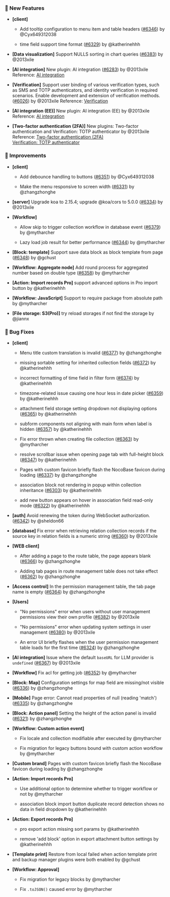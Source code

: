 ### 🎉 New Features

- **[client]**
  - Add tooltip configuration to menu item and table headers ([#6346](https://github.com/nocobase/nocobase/pull/6346)) by @Cyx649312038

  - time field support time format ([#6329](https://github.com/nocobase/nocobase/pull/6329)) by @katherinehhh

- **[Data visualization]** Support NULLS sorting in chart queries ([#6383](https://github.com/nocobase/nocobase/pull/6383)) by @2013xile

- **[AI integration]** New plugin: AI integration ([#6283](https://github.com/nocobase/nocobase/pull/6283)) by @2013xile
Reference: [AI integration](https://docs.nocobase.com/handbook/ai/service)
- **[Verification]** Support user binding of various verification types, such as SMS and TOTP authenticators, and identity verification in required scenarios. Enable development and extension of verification methods. ([#6026](https://github.com/nocobase/nocobase/pull/6026)) by @2013xile
Reference: [Verification](https://docs.nocobase.com/handbook/verification)
- **[AI integration (EE)]** New plugin: AI integration (EE) by @2013xile
Reference: [AI integration](https://docs.nocobase.com/handbook/ai/service)
- **[Two-factor authentication (2FA)]** New plugins: Two-factor authentication and Verification: TOTP authenticator by @2013xile
Reference: [Two-factor authentication (2FA)](https://docs.nocobase.com/handbook/two-factor-authentication)<br />[Verification: TOTP authenticator](https://docs.nocobase.com/handbook/verification-totp-authenticator)
### 🚀 Improvements

- **[client]**
  - Add debounce handling to buttons ([#6351](https://github.com/nocobase/nocobase/pull/6351)) by @Cyx649312038

  - Make the menu responsive to screen width ([#6331](https://github.com/nocobase/nocobase/pull/6331)) by @zhangzhonghe

- **[server]** Upgrade koa to 2.15.4; upgrade @koa/cors to 5.0.0 ([#6334](https://github.com/nocobase/nocobase/pull/6334)) by @2013xile

- **[Workflow]**
  - Allow skip to trigger collection workflow in database event ([#6379](https://github.com/nocobase/nocobase/pull/6379)) by @mytharcher

  - Lazy load job result for better performance ([#6344](https://github.com/nocobase/nocobase/pull/6344)) by @mytharcher

- **[Block: template]** Support save data block as block template from page ([#6348](https://github.com/nocobase/nocobase/pull/6348)) by @gchust

- **[Workflow: Aggregate node]** Add round process for aggregated number based on double type ([#6358](https://github.com/nocobase/nocobase/pull/6358)) by @mytharcher

- **[Action: Import records Pro]** support advanced options in Pro import button by @katherinehhh

- **[Workflow: JavaScript]** Support to require package from absolute path by @mytharcher

- **[File storage: S3(Pro)]** try reload storages if not find the storage by @jiannx

### 🐛 Bug Fixes

- **[client]**
  - Menu title custom translation is invalid ([#6377](https://github.com/nocobase/nocobase/pull/6377)) by @zhangzhonghe

  - missing sortable setting for inherited collection fields ([#6372](https://github.com/nocobase/nocobase/pull/6372)) by @katherinehhh

  - incorrect formatting of time field in filter form ([#6374](https://github.com/nocobase/nocobase/pull/6374)) by @katherinehhh

  - timezone-related issue causing one hour less in date picker ([#6359](https://github.com/nocobase/nocobase/pull/6359)) by @katherinehhh

  - attachment field storage setting dropdown not displaying options ([#6365](https://github.com/nocobase/nocobase/pull/6365)) by @katherinehhh

  - subform components not aligning with main form when label is hidden ([#6357](https://github.com/nocobase/nocobase/pull/6357)) by @katherinehhh

  - Fix error thrown when creating file collection ([#6363](https://github.com/nocobase/nocobase/pull/6363)) by @mytharcher

  - resolve scrollbar issue when opening page tab with full-height block ([#6347](https://github.com/nocobase/nocobase/pull/6347)) by @katherinehhh

  - Pages with custom favicon briefly flash the NocoBase favicon during loading ([#6337](https://github.com/nocobase/nocobase/pull/6337)) by @zhangzhonghe

  - association block not rendering in popup within collection  inheritance ([#6303](https://github.com/nocobase/nocobase/pull/6303)) by @katherinehhh

  - add new button appears on hover in association field read-only mode ([#6322](https://github.com/nocobase/nocobase/pull/6322)) by @katherinehhh

- **[auth]** Avoid renewing the token during WebSocket authorization. ([#6342](https://github.com/nocobase/nocobase/pull/6342)) by @sheldon66

- **[database]** Fix error when retrieving relation collection records if the source key in relation fields is a numeric string ([#6360](https://github.com/nocobase/nocobase/pull/6360)) by @2013xile

- **[WEB client]**
  - After adding a page to the route table, the page appears blank ([#6366](https://github.com/nocobase/nocobase/pull/6366)) by @zhangzhonghe

  - Adding tab pages in route management table does not take effect ([#6362](https://github.com/nocobase/nocobase/pull/6362)) by @zhangzhonghe

- **[Access control]** In the permission management table, the tab page name is empty ([#6364](https://github.com/nocobase/nocobase/pull/6364)) by @zhangzhonghe

- **[Users]**
  - "No permissions" error when users without user management permissions view their own profile ([#6382](https://github.com/nocobase/nocobase/pull/6382)) by @2013xile

  - "No permissions" error when updating system settings in user management ([#6380](https://github.com/nocobase/nocobase/pull/6380)) by @2013xile

  - An error UI briefly flashes when the user permission management table loads for the first time ([#6324](https://github.com/nocobase/nocobase/pull/6324)) by @zhangzhonghe

- **[AI integration]** Issue where the default `baseURL` for LLM provider is `undefined` ([#6367](https://github.com/nocobase/nocobase/pull/6367)) by @2013xile

- **[Workflow]** Fix acl for getting job ([#6352](https://github.com/nocobase/nocobase/pull/6352)) by @mytharcher

- **[Block: Map]** Configuration settings for map field are missing/not visible ([#6336](https://github.com/nocobase/nocobase/pull/6336)) by @zhangzhonghe

- **[Mobile]** Page error: Cannot read properties of null (reading 'match') ([#6335](https://github.com/nocobase/nocobase/pull/6335)) by @zhangzhonghe

- **[Block: Action panel]** Setting the height of the action panel is invalid ([#6321](https://github.com/nocobase/nocobase/pull/6321)) by @zhangzhonghe

- **[Workflow: Custom action event]**
  - Fix locale and collection modifiable after executed by @mytharcher

  - Fix migration for legacy buttons bound with custom action workflow by @mytharcher

- **[Custom brand]** Pages with custom favicon briefly flash the NocoBase favicon during loading by @zhangzhonghe

- **[Action: Import records Pro]**
  - Use additional option to determine whether to trigger workflow or not by @mytharcher

  - association block import button duplicate record detection shows no data in field dropdown by @katherinehhh

- **[Action: Export records Pro]**
  - pro export action missing sort params by @katherinehhh

  - remove 'add block' option in export attachment button settings by @katherinehhh

- **[Template print]** Restore from local failed when action template print and backup manager plugins were both enabled by @gchust

- **[Workflow: Approval]**
  - Fix migration for legacy blocks by @mytharcher

  - Fix `.toJSON()` caused error by @mytharcher

